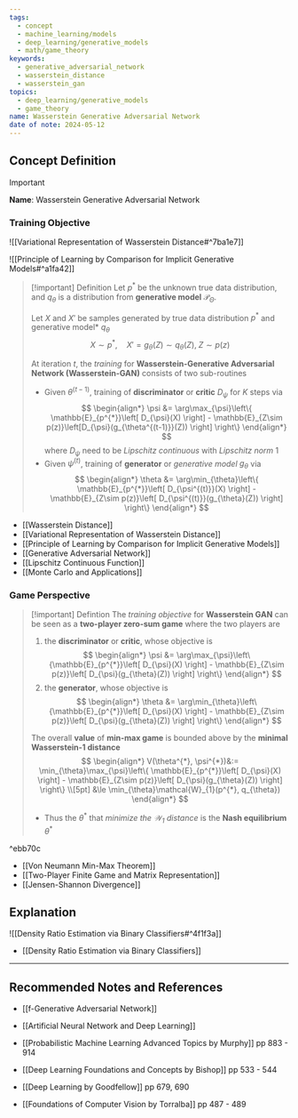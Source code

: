 ```yaml
---
tags:
  - concept
  - machine_learning/models
  - deep_learning/generative_models
  - math/game_theory
keywords:
  - generative_adversarial_network
  - wasserstein_distance
  - wasserstein_gan
topics:
  - deep_learning/generative_models
  - game_theory
name: Wasserstein Generative Adversarial Network
date of note: 2024-05-12
---
```


## Concept Definition

>[!important]
>**Name**: Wasserstein Generative Adversarial Network

### Training Objective

![[Variational Representation of Wasserstein Distance#^7ba1e7]]

![[Principle of Learning by Comparison for Implicit Generative Models#^a1fa42]]

>[!important] Definition
>Let $p^{*}$ be the unknown true data distribution, and $q_{\theta}$ is a distribution from **generative model** $\mathcal{P}_{\Theta}.$
>
>Let $X$ and $X'$ be samples generated by true data distribution $p^{*}$ and generative model* $q_{\theta}$
>$$
>X\sim p^{*}, \quad X' = g_{\theta}(Z) \sim q_{\theta}(Z),\; Z\sim p(z)
>$$
>
>At iteration $t$, the *training* for **Wasserstein-Generative Adversarial Network (Wasserstein-GAN)** consists of two sub-routines
>- Given $\theta^{(t-1)}$,  training of **discriminator** or **critic** $D_{\psi}$ for $K$ steps via 
>$$
>\begin{align*}
>\psi &= \arg\max_{\psi}\left\{ \mathbb{E}_{p^{*}}\left[ D_{\psi}(X)   \right] -  \mathbb{E}_{Z\sim p(z)}\left[D_{\psi}(g_{\theta^{(t-1)}}(Z))  \right]  \right\} 
> \end{align*}
>$$ 
>where $D_{\psi}$ need to be *Lipschitz continuous* with *Lipschitz norm* $1$
>- Given $\psi^{(t)}$,  training of **generator** or *generative model* $g_{\theta}$ via 
>$$
>\begin{align*}
>\theta &= \arg\min_{\theta}\left\{ \mathbb{E}_{p^{*}}\left[ D_{\psi^{(t)}}(X)   \right] -  \mathbb{E}_{Z\sim p(z)}\left[ D_{\psi^{(t)}}(g_{\theta}(Z))  \right]  \right\}
> \end{align*}
>$$
>

- [[Wasserstein Distance]]
- [[Variational Representation of Wasserstein Distance]]
- [[Principle of Learning by Comparison for Implicit Generative Models]]
- [[Generative Adversarial Network]]
- [[Lipschitz Continuous Function]]
- [[Monte Carlo and Applications]]

### Game Perspective

>[!important] Defintion
>The *training objective* for **Wasserstein GAN** can be seen as a **two-player zero-sum game** where the two players are
>1. the **discriminator** or **critic**, whose objective is 
>$$
>\begin{align*}
>\psi &= \arg\max_{\psi}\left\{\mathbb{E}_{p^{*}}\left[ D_{\psi}(X)   \right] -  \mathbb{E}_{Z\sim p(z)}\left[  D_{\psi}(g_{\theta}(Z)) \right]    \right\} 
> \end{align*}
>$$
>2. the **generator**, whose objective is 
>$$
>\begin{align*}
>\theta &= \arg\min_{\theta}\left\{\mathbb{E}_{p^{*}}\left[ D_{\psi}(X)   \right] -  \mathbb{E}_{Z\sim p(z)}\left[  D_{\psi}(g_{\theta}(Z))  \right]   \right\} 
> \end{align*}
>$$
>
>The overall **value** of **min-max game** is bounded above by the **minimal Wasserstein-1 distance**
>$$
>\begin{align*}
>V(\theta^{*}, \psi^{*})&:= \min_{\theta}\max_{\psi}\left\{ \mathbb{E}_{p^{*}}\left[ D_{\psi}(X)   \right] -  \mathbb{E}_{Z\sim p(z)}\left[ D_{\psi}(g_{\theta}(Z))  \right]  \right\} \\[5pt]
>&\le \min_{\theta}\mathcal{W}_{1}(p^{*}, q_{\theta})
> \end{align*}
>$$
>- Thus the $\theta^{*}$ that *minimize the $\mathcal{W}_{1}$ distance* is the **Nash equilibrium** $\theta^{*}$

^ebb70c

- [[Von Neumann Min-Max Theorem]]
- [[Two-Player Finite Game and Matrix Representation]]
- [[Jensen-Shannon Divergence]]


## Explanation

![[Density Ratio Estimation via Binary Classifiers#^4f1f3a]]

- [[Density Ratio Estimation via Binary Classifiers]]





-----------
##  Recommended Notes and References


- [[f-Generative Adversarial Network]]
- [[Artificial Neural Network and Deep Learning]]


- [[Probabilistic Machine Learning Advanced Topics by Murphy]] pp 883 - 914
- [[Deep Learning Foundations and Concepts by Bishop]] pp 533 - 544
- [[Deep Learning by Goodfellow]] pp 679, 690
- [[Foundations of Computer Vision by Torralba]] pp 487 - 489